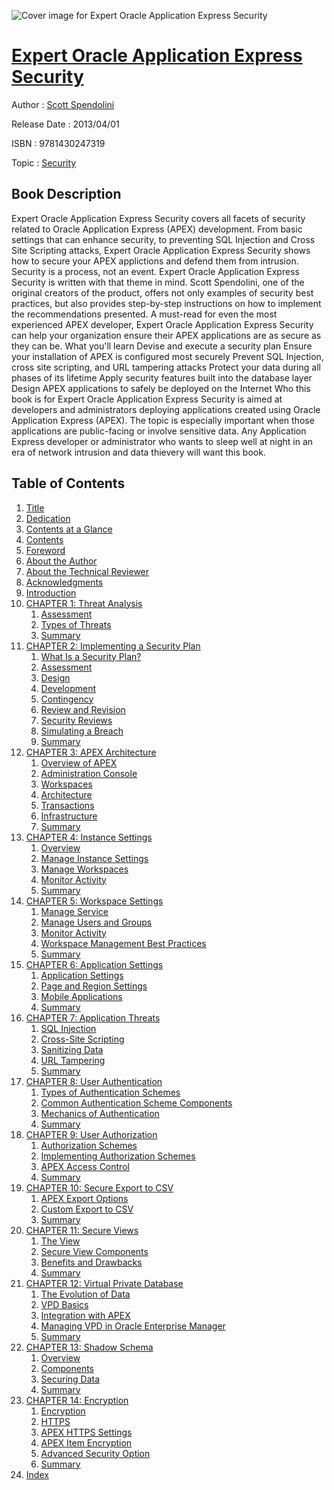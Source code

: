 ![Cover image for Expert Oracle Application Express Security](https://imgdetail.ebookreading.net/cover/cover/security/EB9781430247319.jpg)

[Expert Oracle Application Express Security](https://ebookreading.net/view/book/Expert+Oracle+Application+Express+Security-EB9781430247319_1.html "Expert Oracle Application Express Security")
====================================================================================================================

Author : [Scott Spendolini](https://ebookreading.net/search/author/Scott+Spendolini)

Release Date : 2013/04/01

ISBN : 9781430247319

Topic : [Security](https://ebookreading.net/search/category/security)

Book Description
-----------------

Expert Oracle Application Express Security covers all facets of security related to Oracle Application Express (APEX) development.  From basic settings that can enhance security, to preventing SQL Injection and Cross Site Scripting attacks, Expert Oracle Application Express Security shows how to secure your APEX applictions and defend them from intrusion.
Security is a process, not an event. Expert Oracle Application Express Security is written with that theme in mind. Scott Spendolini, one of the original creators of the product, offers not only examples of security best practices, but also provides step-by-step instructions on how to implement the recommendations presented.  A must-read for even the most experienced APEX developer, Expert Oracle Application Express Security can help your organization ensure their APEX applications are as secure as they can be.
What you'll learn
Devise and execute a security plan
Ensure your installation of APEX is configured most securely
Prevent SQL Injection, cross site scripting, and URL tampering attacks
Protect your data during all phases of its lifetime
Apply security features built into the database layer
Design APEX applications to safely be deployed on the Internet
Who this book is for
Expert Oracle Application Express Security is aimed at developers and administrators deploying applications created using Oracle Application Express (APEX). The topic is especially important when those applications are public-facing or involve sensitive data. Any Application Express developer or administrator who wants to sleep well at night in an era of network intrusion and data thievery will want this book.
              
Table of Contents
-----------------

1. [Title](https://ebookreading.net/view/book/Expert+Oracle+Application+Express+Security-EB9781430247319_2.html)
1. [Dedication](https://ebookreading.net/view/book/Expert+Oracle+Application+Express+Security-EB9781430247319_4.html)
1. [Contents at a Glance](https://ebookreading.net/view/book/Expert+Oracle+Application+Express+Security-EB9781430247319_5.html)
1. [Contents](https://ebookreading.net/view/book/Expert+Oracle+Application+Express+Security-EB9781430247319_6.html)
1. [Foreword](https://ebookreading.net/view/book/Expert+Oracle+Application+Express+Security-EB9781430247319_7.html)
1. [About the Author](https://ebookreading.net/view/book/Expert+Oracle+Application+Express+Security-EB9781430247319_8.html)
1. [About the Technical Reviewer](https://ebookreading.net/view/book/Expert+Oracle+Application+Express+Security-EB9781430247319_9.html)
1. [Acknowledgments](https://ebookreading.net/view/book/Expert+Oracle+Application+Express+Security-EB9781430247319_10.html)
1. [Introduction](https://ebookreading.net/view/book/Expert+Oracle+Application+Express+Security-EB9781430247319_11.html)
1. [CHAPTER 1: Threat Analysis](https://ebookreading.net/view/book/Expert+Oracle+Application+Express+Security-EB9781430247319_12.html)
    1. [Assessment](https://ebookreading.net/view/book/Expert+Oracle+Application+Express+Security-EB9781430247319_12.html#Sec1)
    1. [Types of Threats](https://ebookreading.net/view/book/Expert+Oracle+Application+Express+Security-EB9781430247319_12.html#Sec5)
    1. [Summary](https://ebookreading.net/view/book/Expert+Oracle+Application+Express+Security-EB9781430247319_12.html#Sec11)
1. [CHAPTER 2: Implementing a Security Plan](https://ebookreading.net/view/book/Expert+Oracle+Application+Express+Security-EB9781430247319_13.html)
    1. [What Is a Security Plan?](https://ebookreading.net/view/book/Expert+Oracle+Application+Express+Security-EB9781430247319_13.html#Sec1)
    1. [Assessment](https://ebookreading.net/view/book/Expert+Oracle+Application+Express+Security-EB9781430247319_13.html#Sec2)
    1. [Design](https://ebookreading.net/view/book/Expert+Oracle+Application+Express+Security-EB9781430247319_13.html#Sec8)
    1. [Development](https://ebookreading.net/view/book/Expert+Oracle+Application+Express+Security-EB9781430247319_13.html#Sec9)
    1. [Contingency](https://ebookreading.net/view/book/Expert+Oracle+Application+Express+Security-EB9781430247319_13.html#Sec10)
    1. [Review and Revision](https://ebookreading.net/view/book/Expert+Oracle+Application+Express+Security-EB9781430247319_13.html#Sec11)
    1. [Security Reviews](https://ebookreading.net/view/book/Expert+Oracle+Application+Express+Security-EB9781430247319_13.html#Sec12)
    1. [Simulating a Breach](https://ebookreading.net/view/book/Expert+Oracle+Application+Express+Security-EB9781430247319_13.html#Sec15)
    1. [Summary](https://ebookreading.net/view/book/Expert+Oracle+Application+Express+Security-EB9781430247319_13.html#Sec16)
1. [CHAPTER 3: APEX Architecture](https://ebookreading.net/view/book/Expert+Oracle+Application+Express+Security-EB9781430247319_14.html)
    1. [Overview of APEX](https://ebookreading.net/view/book/Expert+Oracle+Application+Express+Security-EB9781430247319_14.html#Sec1)
    1. [Administration Console](https://ebookreading.net/view/book/Expert+Oracle+Application+Express+Security-EB9781430247319_14.html#Sec2)
    1. [Workspaces](https://ebookreading.net/view/book/Expert+Oracle+Application+Express+Security-EB9781430247319_14.html#Sec7)
    1. [Architecture](https://ebookreading.net/view/book/Expert+Oracle+Application+Express+Security-EB9781430247319_14.html#Sec15)
    1. [Transactions](https://ebookreading.net/view/book/Expert+Oracle+Application+Express+Security-EB9781430247319_14.html#Sec21)
    1. [Infrastructure](https://ebookreading.net/view/book/Expert+Oracle+Application+Express+Security-EB9781430247319_14.html#Sec25)
    1. [Summary](https://ebookreading.net/view/book/Expert+Oracle+Application+Express+Security-EB9781430247319_14.html#Sec29)
1. [CHAPTER 4: Instance Settings](https://ebookreading.net/view/book/Expert+Oracle+Application+Express+Security-EB9781430247319_15.html)
    1. [Overview](https://ebookreading.net/view/book/Expert+Oracle+Application+Express+Security-EB9781430247319_15.html#Sec1)
    1. [Manage Instance Settings](https://ebookreading.net/view/book/Expert+Oracle+Application+Express+Security-EB9781430247319_15.html#Sec7)
    1. [Manage Workspaces](https://ebookreading.net/view/book/Expert+Oracle+Application+Express+Security-EB9781430247319_15.html#Sec60)
    1. [Monitor Activity](https://ebookreading.net/view/book/Expert+Oracle+Application+Express+Security-EB9781430247319_15.html#Sec79)
    1. [Summary](https://ebookreading.net/view/book/Expert+Oracle+Application+Express+Security-EB9781430247319_15.html#Sec87)
1. [CHAPTER 5: Workspace Settings](https://ebookreading.net/view/book/Expert+Oracle+Application+Express+Security-EB9781430247319_16.html)
    1. [Manage Service](https://ebookreading.net/view/book/Expert+Oracle+Application+Express+Security-EB9781430247319_16.html#Sec1)
    1. [Manage Users and Groups](https://ebookreading.net/view/book/Expert+Oracle+Application+Express+Security-EB9781430247319_16.html#Sec5)
    1. [Monitor Activity](https://ebookreading.net/view/book/Expert+Oracle+Application+Express+Security-EB9781430247319_16.html#Sec12)
    1. [Workspace Management Best Practices](https://ebookreading.net/view/book/Expert+Oracle+Application+Express+Security-EB9781430247319_16.html#Sec13)
    1. [Summary](https://ebookreading.net/view/book/Expert+Oracle+Application+Express+Security-EB9781430247319_16.html#Sec14)
1. [CHAPTER 6: Application Settings](https://ebookreading.net/view/book/Expert+Oracle+Application+Express+Security-EB9781430247319_17.html)
    1. [Application Settings](https://ebookreading.net/view/book/Expert+Oracle+Application+Express+Security-EB9781430247319_17.html#Sec1)
    1. [Page and Region Settings](https://ebookreading.net/view/book/Expert+Oracle+Application+Express+Security-EB9781430247319_17.html#Sec26)
    1. [Mobile Applications](https://ebookreading.net/view/book/Expert+Oracle+Application+Express+Security-EB9781430247319_17.html#Sec43)
    1. [Summary](https://ebookreading.net/view/book/Expert+Oracle+Application+Express+Security-EB9781430247319_17.html#Sec46)
1. [CHAPTER 7: Application Threats](https://ebookreading.net/view/book/Expert+Oracle+Application+Express+Security-EB9781430247319_18.html)
    1. [SQL Injection](https://ebookreading.net/view/book/Expert+Oracle+Application+Express+Security-EB9781430247319_18.html#Sec1)
    1. [Cross-Site Scripting](https://ebookreading.net/view/book/Expert+Oracle+Application+Express+Security-EB9781430247319_18.html#Sec5)
    1. [Sanitizing Data](https://ebookreading.net/view/book/Expert+Oracle+Application+Express+Security-EB9781430247319_18.html#Sec9)
    1. [URL Tampering](https://ebookreading.net/view/book/Expert+Oracle+Application+Express+Security-EB9781430247319_18.html#Sec16)
    1. [Summary](https://ebookreading.net/view/book/Expert+Oracle+Application+Express+Security-EB9781430247319_18.html#Sec20)
1. [CHAPTER 8: User Authentication](https://ebookreading.net/view/book/Expert+Oracle+Application+Express+Security-EB9781430247319_19.html)
    1. [Types of Authentication Schemes](https://ebookreading.net/view/book/Expert+Oracle+Application+Express+Security-EB9781430247319_19.html#Sec1)
    1. [Common Authentication Scheme Components](https://ebookreading.net/view/book/Expert+Oracle+Application+Express+Security-EB9781430247319_19.html#Sec15)
    1. [Mechanics of Authentication](https://ebookreading.net/view/book/Expert+Oracle+Application+Express+Security-EB9781430247319_19.html#Sec21)
    1. [Summary](https://ebookreading.net/view/book/Expert+Oracle+Application+Express+Security-EB9781430247319_19.html#Sec25)
1. [CHAPTER 9: User Authorization](https://ebookreading.net/view/book/Expert+Oracle+Application+Express+Security-EB9781430247319_20.html)
    1. [Authorization Schemes](https://ebookreading.net/view/book/Expert+Oracle+Application+Express+Security-EB9781430247319_20.html#Sec1)
    1. [Implementing Authorization Schemes](https://ebookreading.net/view/book/Expert+Oracle+Application+Express+Security-EB9781430247319_20.html#Sec2)
    1. [APEX Access Control](https://ebookreading.net/view/book/Expert+Oracle+Application+Express+Security-EB9781430247319_20.html#Sec8)
    1. [Summary](https://ebookreading.net/view/book/Expert+Oracle+Application+Express+Security-EB9781430247319_20.html#Sec9)
1. [CHAPTER 10: Secure Export to CSV](https://ebookreading.net/view/book/Expert+Oracle+Application+Express+Security-EB9781430247319_21.html)
    1. [APEX Export Options](https://ebookreading.net/view/book/Expert+Oracle+Application+Express+Security-EB9781430247319_21.html#Sec1)
    1. [Custom Export to CSV](https://ebookreading.net/view/book/Expert+Oracle+Application+Express+Security-EB9781430247319_21.html#Sec5)
    1. [Summary](https://ebookreading.net/view/book/Expert+Oracle+Application+Express+Security-EB9781430247319_21.html#Sec14)
1. [CHAPTER 11: Secure Views](https://ebookreading.net/view/book/Expert+Oracle+Application+Express+Security-EB9781430247319_22.html)
    1. [The View](https://ebookreading.net/view/book/Expert+Oracle+Application+Express+Security-EB9781430247319_22.html#Sec1)
    1. [Secure View Components](https://ebookreading.net/view/book/Expert+Oracle+Application+Express+Security-EB9781430247319_22.html#Sec2)
    1. [Benefits and Drawbacks](https://ebookreading.net/view/book/Expert+Oracle+Application+Express+Security-EB9781430247319_22.html#Sec7)
    1. [Summary](https://ebookreading.net/view/book/Expert+Oracle+Application+Express+Security-EB9781430247319_22.html#Sec8)
1. [CHAPTER 12: Virtual Private Database](https://ebookreading.net/view/book/Expert+Oracle+Application+Express+Security-EB9781430247319_23.html)
    1. [The Evolution of Data](https://ebookreading.net/view/book/Expert+Oracle+Application+Express+Security-EB9781430247319_23.html#Sec1)
    1. [VPD Basics](https://ebookreading.net/view/book/Expert+Oracle+Application+Express+Security-EB9781430247319_23.html#Sec2)
    1. [Integration with APEX](https://ebookreading.net/view/book/Expert+Oracle+Application+Express+Security-EB9781430247319_23.html#Sec3)
    1. [Managing VPD in Oracle Enterprise Manager](https://ebookreading.net/view/book/Expert+Oracle+Application+Express+Security-EB9781430247319_23.html#Sec6)
    1. [Summary](https://ebookreading.net/view/book/Expert+Oracle+Application+Express+Security-EB9781430247319_23.html#Sec7)
1. [CHAPTER 13: Shadow Schema](https://ebookreading.net/view/book/Expert+Oracle+Application+Express+Security-EB9781430247319_24.html)
    1. [Overview](https://ebookreading.net/view/book/Expert+Oracle+Application+Express+Security-EB9781430247319_24.html#Sec1)
    1. [Components](https://ebookreading.net/view/book/Expert+Oracle+Application+Express+Security-EB9781430247319_24.html#Sec2)
    1. [Securing Data](https://ebookreading.net/view/book/Expert+Oracle+Application+Express+Security-EB9781430247319_24.html#Sec11)
    1. [Summary](https://ebookreading.net/view/book/Expert+Oracle+Application+Express+Security-EB9781430247319_24.html#Sec16)
1. [CHAPTER 14: Encryption](https://ebookreading.net/view/book/Expert+Oracle+Application+Express+Security-EB9781430247319_25.html)
    1. [Encryption](https://ebookreading.net/view/book/Expert+Oracle+Application+Express+Security-EB9781430247319_25.html#Sec1)
    1. [HTTPS](https://ebookreading.net/view/book/Expert+Oracle+Application+Express+Security-EB9781430247319_25.html#Sec2)
    1. [APEX HTTPS Settings](https://ebookreading.net/view/book/Expert+Oracle+Application+Express+Security-EB9781430247319_25.html#Sec3)
    1. [APEX Item Encryption](https://ebookreading.net/view/book/Expert+Oracle+Application+Express+Security-EB9781430247319_25.html#Sec6)
    1. [Advanced Security Option](https://ebookreading.net/view/book/Expert+Oracle+Application+Express+Security-EB9781430247319_25.html#Sec11)
    1. [Summary](https://ebookreading.net/view/book/Expert+Oracle+Application+Express+Security-EB9781430247319_25.html#Sec14)
1. [Index](https://ebookreading.net/view/book/Expert+Oracle+Application+Express+Security-EB9781430247319_26.html)
